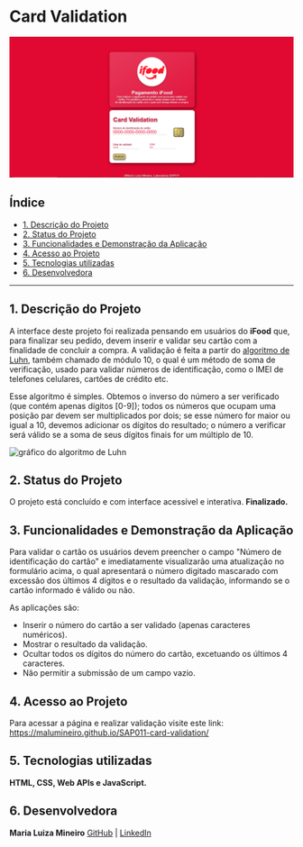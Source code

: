 # Card Validation

![imagem de Capa](cardifood.png)

## Índice

* [1. Descrição do Projeto](#1-descrição-do-projeto)
* [2. Status do Projeto](#2-status-do-projeto)
* [3. Funcionalidades e Demonstração da Aplicação](#3-funcionalidades-e-demonstração-da-aolicação)
* [4. Acesso ao Projeto](#4-acesso-ao-projeto)
* [5. Tecnologias utilizadas](#5-tecnologias-utilizadas)
* [6. Desenvolvedora](#6-desenvolvedora)


***

## 1. Descrição do Projeto

A interface deste projeto foi realizada pensando em usuários do **iFood** que, para finalizar seu pedido, devem inserir e validar seu cartão com a finalidade de concluir a compra. A validação é feita a partir do [algoritmo de Luhn](https://en.wikipedia.org/wiki/Luhn_algorithm), também
chamado de módulo 10, o qual é um método de soma de verificação, usado para validar
números de identificação, como o IMEI de telefones celulares, cartões de crédito
etc.

Esse algoritmo é simples. Obtemos o inverso do número a ser verificado (que
contém apenas dígitos [0-9]); todos os números que ocupam uma posição par devem
ser multiplicados por dois; se esse número for maior ou igual a 10, devemos
adicionar os dígitos do resultado; o número a verificar será válido se a soma de
seus dígitos finais for um múltiplo de 10.

![gráfico do algoritmo de
Luhn](https://www.101computing.net/wp/wp-content/uploads/Luhn-Algorithm.png)

## 2. Status do Projeto

O projeto está concluído e com interface acessível e interativa. **Finalizado.**

## 3. Funcionalidades e Demonstração da Aplicação

Para validar o cartão os usuários devem preencher o campo "Número de identificação do cartão" e imediatamente visualizarão uma atualização no formulário acima, o qual apresentará o número digitado mascarado com excessão dos últimos 4 dígitos e o resultado da validação, informando se o cartão informado é válido ou não.

As aplicações são:
* Inserir o número do cartão a ser validado (apenas caracteres numéricos).
* Mostrar o resultado da validação.
* Ocultar todos os dígitos do número do cartão, excetuando os últimos 4 caracteres.
* Não permitir a submissão de um campo vazio.

## 4. Acesso ao Projeto

Para acessar a página e realizar validação visite este link: https://malumineiro.github.io/SAP011-card-validation/

## 5. Tecnologias utilizadas

**HTML, CSS, Web APIs e JavaScript.**

## 6. Desenvolvedora

**Maria Luiza Mineiro** [GitHub](https://github.com/malumineiro) | [LinkedIn](https://www.linkedin.com/in/maria-luiza-mineiro-batista-27897b216)
